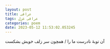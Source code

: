 ```yaml
---
layout: post
title: عراقی
tags: عراقی غزل
categories: poem
date: 2023-05-12 11:53:02.053245
---
```


آن توبهٔ نادرست ما را / همچون سر زلف خویش بشکست